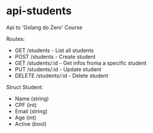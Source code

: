# api-students
Api to 'Golang do Zero' Course

Routes:
- GET /students - List all students
- POST /students - Create student
- GET /students/:id - Get infos froma a specific student
- PUT /students/:id - Update student
- DELETE /students/:id - Delete student

Struct Student:
- Name (string)
- CPF (int)
- Email (string)
- Age (int)
- Active (bool)
